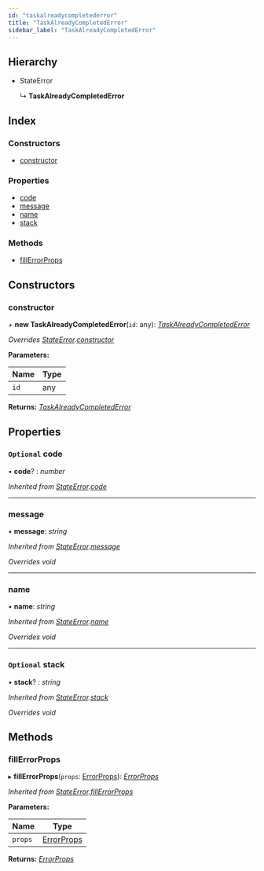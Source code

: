 ```yaml
---
id: "taskalreadycompletederror"
title: "TaskAlreadyCompletedError"
sidebar_label: "TaskAlreadyCompletedError"
---
```


## Hierarchy

* StateError

  ↳ **TaskAlreadyCompletedError**

## Index

### Constructors

* [constructor](taskalreadycompletederror.md#constructor)

### Properties

* [code](taskalreadycompletederror.md#optional-code)
* [message](taskalreadycompletederror.md#message)
* [name](taskalreadycompletederror.md#name)
* [stack](taskalreadycompletederror.md#optional-stack)

### Methods

* [fillErrorProps](taskalreadycompletederror.md#fillerrorprops)

## Constructors

###  constructor

\+ **new TaskAlreadyCompletedError**(`id`: any): *[TaskAlreadyCompletedError](taskalreadycompletederror.md)*

*Overrides [StateError](stateerror.md).[constructor](stateerror.md#constructor)*

**Parameters:**

Name | Type |
------ | ------ |
`id` | any |

**Returns:** *[TaskAlreadyCompletedError](taskalreadycompletederror.md)*

## Properties

### `Optional` code

• **code**? : *number*

*Inherited from [StateError](stateerror.md).[code](stateerror.md#optional-code)*

___

###  message

• **message**: *string*

*Inherited from [StateError](stateerror.md).[message](stateerror.md#message)*

*Overrides void*

___

###  name

• **name**: *string*

*Inherited from [StateError](stateerror.md).[name](stateerror.md#name)*

*Overrides void*

___

### `Optional` stack

• **stack**? : *string*

*Inherited from [StateError](stateerror.md).[stack](stateerror.md#optional-stack)*

*Overrides void*

## Methods

###  fillErrorProps

▸ **fillErrorProps**(`props`: [ErrorProps](../modules/types.md#errorprops)): *[ErrorProps](../modules/types.md#errorprops)*

*Inherited from [StateError](stateerror.md).[fillErrorProps](stateerror.md#fillerrorprops)*

**Parameters:**

Name | Type |
------ | ------ |
`props` | [ErrorProps](../modules/types.md#errorprops) |

**Returns:** *[ErrorProps](../modules/types.md#errorprops)*
